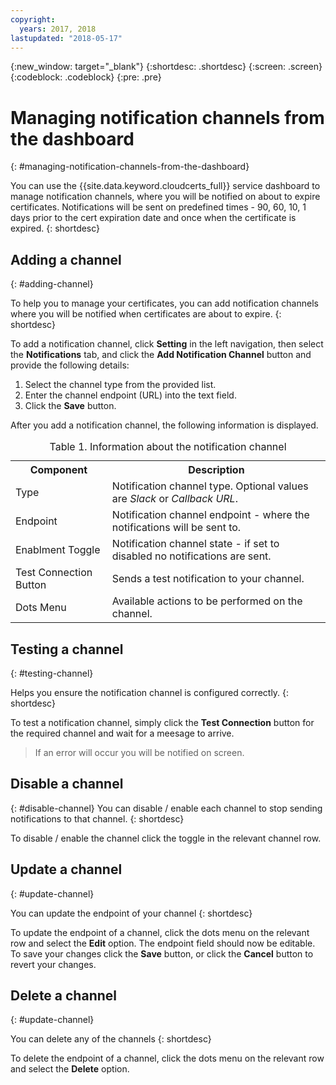 ```yaml
---
copyright:
  years: 2017, 2018
lastupdated: "2018-05-17"
---
```

{:new_window: target="_blank"}
{:shortdesc: .shortdesc}
{:screen: .screen}
{:codeblock: .codeblock}
{:pre: .pre}

# Managing notification channels from the dashboard
{: #managing-notification-channels-from-the-dashboard}

You can use the {{site.data.keyword.cloudcerts_full}} service dashboard to manage notification channels,
where you will be notified on about to expire certificates. Notifications will be sent on predefined times - 90, 60, 10, 1 days prior to the cert expiration date and once when the certificate is expired.
{: shortdesc}

## Adding a channel
{: #adding-channel}

To help you to manage your certificates,
you can add notification channels where you will be notified when
certificates are about to expire.
{: shortdesc}

To add a notification channel, click **Setting** in the left navigation, then select the **Notifications** tab, and click the **Add Notification Channel** button and provide the following details:

1. Select the channel type from the provided list.
2. Enter the channel endpoint (URL) into the text field.
3. Click the **Save** button.

After you add a notification channel, the following information is displayed.

<table>
<caption> Table 1. Information about the notification channel </caption>
  <tr>
    <th> Component </th>
    <th> Description </th>
  </tr>
  <tr>
    <td>Type</td>
    <td>Notification channel type. Optional values are <i>Slack</i> or <i>Callback URL</i>.</td>
  </tr>
  <tr>
    <td>Endpoint</td>
    <td>Notification channel endpoint - where the notifications will be sent to.</td>
  </tr>
  <tr>
    <td>Enablment Toggle</td>
    <td>Notification channel state - if set to disabled no notifications are sent.</td>
  </tr>
  <tr>
    <td>Test Connection Button</td>
    <td>Sends a test notification to your channel.</td>
  </tr>
    <tr>
      <td>Dots Menu</td>
      <td>Available actions to be performed on the channel.</td>
    </tr>
</table>


## Testing a channel
{: #testing-channel}

Helps you ensure the notification channel is configured correctly.
{: shortdesc}

To test a notification channel, simply click the **Test Connection** button for the required channel and wait for a meesage to arrive.
> If an error will occur you will be notified on screen.

## Disable a channel
{: #disable-channel}
You can disable / enable each channel to stop sending notifications to that channel.
{: shortdesc}

To disable / enable the channel click the toggle in the relevant channel row.

## Update a channel
{: #update-channel}

You can update the endpoint of your channel
{: shortdesc}

To update the endpoint of a channel, click the dots menu on the relevant row and select the **Edit** option.
The endpoint field should now be editable.
To save your changes click the **Save** button, or click the **Cancel** button to revert your changes.

## Delete a channel
{: #update-channel}

You can delete any of the channels
{: shortdesc}

To delete the endpoint of a channel, click the dots menu on the relevant row and select the **Delete** option.

